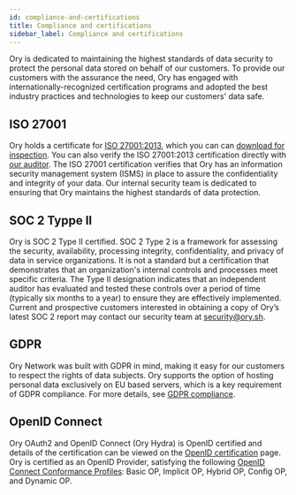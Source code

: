 ```yaml
---
id: compliance-and-certifications
title: Compliance and certifications
sidebar_label: Compliance and certifications
---
```


Ory is dedicated to maintaining the highest standards of data security to protect the personal data stored on behalf of our
customers. To provide our customers with the assurance the need, Ory has engaged with internationally-recognized certification
programs and adopted the best industry practices and technologies to keep our customers' data safe.

## ISO 27001

Ory holds a certificate for [ISO 27001:2013](https://www.iso.org/standard/27001), which you can can
[download for inspection](https://www.ory.sh/resources/iso27001/OryCorp-ISO27001-Certificate-of-Registration.pdf). You can also
verify the ISO 27001:2013 certification directly with [our auditor](https://barrcertifications.com/certificate-directory/). The
ISO 27001 certification verifies that Ory has an information security management system (ISMS) in place to assure the
confidentiality and integrity of your data. Our internal security team is dedicated to ensuring that Ory maintains the highest
standards of data protection.

## SOC 2 Typpe II

Ory is SOC 2 Type II certified. SOC 2 Type 2 is a framework for assessing the security, availability, processing integrity,
confidentiality, and privacy of data in service organizations. It is not a standard but a certification that demonstrates that an
organization's internal controls and processes meet specific criteria. The Type II designation indicates that an independent
auditor has evaluated and tested these controls over a period of time (typically six months to a year) to ensure they are
effectively implemented. Current and prospective customers interested in obtaining a copy of Ory’s latest SOC 2 report may contact
our security team at security@ory.sh.

## GDPR

Ory Network was built with GDPR in mind, making it easy for our customers to respect the rights of data subjects. Ory supports the
option of hosting personal data exclusively on EU based servers, which is a key requirement of GDPR compliance. For more details,
see [GDPR compliance](./gdpr.md).

## OpenID Connect

Ory OAuth2 and OpenID Connect (Ory Hydra) is OpenID certified and details of the certification can be viewed on the
[OpenID certification](https://openid.net/certification/) page. Ory is certified as an OpenID Provider, satisfying the following
[OpenID Connect Conformance Profiles](https://openid.net/wordpress-content/uploads/2018/06/OpenID-Connect-Conformance-Profiles.pdf):
Basic OP, Implicit OP, Hybrid OP, Config OP, and Dynamic OP.
